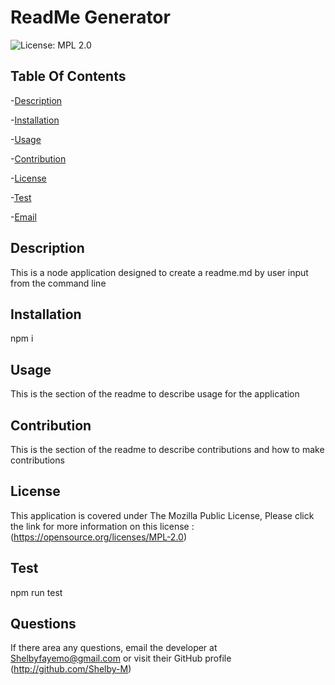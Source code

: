 # ReadMe Generator
  ![License: MPL 2.0](https://img.shields.io/badge/License-MPL%202.0-brightgreen.svg)
  

## Table Of Contents
-[Description](#description)

-[Installation](#installation)

-[Usage](#usage)

-[Contribution](#contribution)

-[License](#license)

-[Test](#test)

-[Email](#Email)


## Description
This is a node application designed to create a readme.md by user input from the command line



## Installation
npm i


## Usage
This is the section of the readme to describe usage for the application


## Contribution
This is the section of the readme to describe contributions and how to make contributions 


## License
This application is covered under The Mozilla Public License, Please click the link for more information on this license : (https://opensource.org/licenses/MPL-2.0)


## Test
npm run test

## Questions
If there area any questions, email the developer at 
<Shelbyfayemo@gmail.com> or visit their GitHub profile
(http://github.com/Shelby-M)